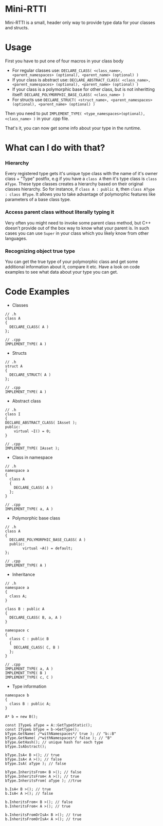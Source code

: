 # Mini-RTTI
Mini-RTTI is a small, header only way to provide type data for your classes and structs.

# Usage
First you have to put one of four macros in your class body
* For regular classes use: `DECLARE_CLASS( <class_name>, <parent_namespaces> (optional), <parent_name> (optional) )`
* If your class is abstract use: `DECLARE_ABSTRACT_CLASS( <class_name>, <parent_namespaces> (optional), <parent_name> (optional) )`
* If your class is a polymorphic base for other class, but is not inheritting itself: `DECLARE_POLYMORPHIC_BASE_CLASS( <class_name> )`
* For structs use `DECLARE_STRUCT( <struct_name>, <parent_namespaces> (optional), <parent_name> (optional) )`

Then you need to put `IMPLEMENT_TYPE( <type_namespaces>(optional), <class_name> )` in your .cpp file.


That's it, you can now get some info about your type in the runtime.

# What can I do with that?
### Hierarchy <br/>
Every registered type gets it's unique type class with the name of it's owner class + "Type" postfix, e.g if you have a `class A` then it's type class is `class AType`. These type classes creates a hierarchy based on their original classes hierarchy.
So for instance, if `class A : public B`, then `class AType : class BType`. It allows you to take advantage of polymorphic features like parameters of a base class type.

### Access parent class without literally typing it <br/>
Very often you might need to invoke some parent class method, but C++ doesn't provide out of the box way to know what your parent is.
In such cases you can use `Super` in your class which you likely know from other languages.

### Recognizing object true type <br/>
You can get the true type of your polymorphic class and get some additional information about it, compare it etc.
Have a look on code examples to see what data about your type you can get.


# Code Examples
* Classes
```
// .h
class A
{
  DECLARE_CLASS( A )
};

// .cpp
IMPLEMENT_TYPE( A )
```

* Structs
```
// .h
struct A
{
  DECLARE_STRUCT( A )
};

// .cpp
IMPLEMENT_TYPE( A )
```

* Abstract class
```
// .h
class I
{
DECLARE_ABSTRACT_CLASS( IAsset );
public:
    virtual ~I() = 0;
}

// .cpp
IMPLEMENT_TYPE( IAsset );
```

* Class in namespace
```
// .h
namespace a
{
  class A
  {
    DECLARE_CLASS( A )
  };
}

// .cpp
IMPLEMENT_TYPE( a, A )
```

* Polymorphic base class
```
// .h
class A
{
  DECLARE_POLYMORPHIC_BASE_CLASS( A )
  public:
    	virtual ~A() = default;
};

// .cpp
IMPLEMENT_TYPE( A )
```

* Inheritance
```
// .h
namespace a
{
  class A;
}

class B : public A
{
  DECLARE_CLASS( B, a, A )
}

namespace c
{
  class C : public B
  {
    DECLARE_CLASS( C, B )
  };
}

// .cpp
IMPLEMENT_TYPE( a, A )
IMPLEMENT_TYPE( B )
IMPLEMENT_TYPE( c, C )
```

* Type information
```
namespace b
{
  class B : public A;
}

A* b = new B();

const IType& aType = A::GetTypeStatic();
const IType& bType = b->GetType();
bType.GetName( /*withNamespaces*/ true ); // "b::B"
bType.GetName( /*withNamespaces*/ false ); // "B"
bType.GetHash(); // unique hash for each type
bType.IsAbstract();

bType.IsA< B >(); // true
bType.IsA< A >(); // false
bType.IsA( aType ); // false

bType.InheritsFrom< B >(); // false
bType.InheritsFrom< A >(); // true
bType.InheritsFrom( aType ); //true

b.IsA< B >(); // true
b.IsA< A >(); // false

b.InheritsFrom< B >(); // false
b.InheritsFrom< A >(); // true

b.InheritsFromOrIsA< B >(); // true
b.InheritsFromOrIsA< A >(); // true

```
